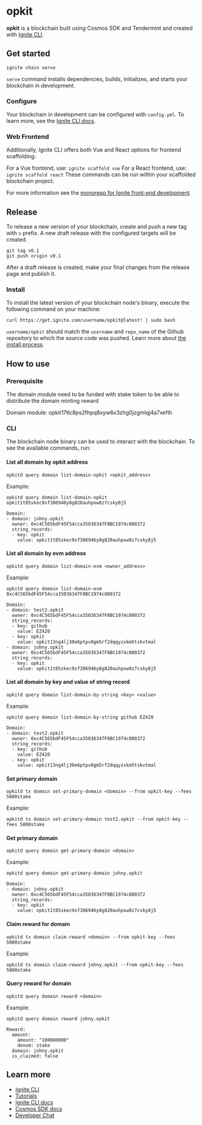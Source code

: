 # opkit
**opkit** is a blockchain built using Cosmos SDK and Tendermint and created with [Ignite CLI](https://ignite.com/cli).

## Get started

```
ignite chain serve
```

`serve` command installs dependencies, builds, initializes, and starts your blockchain in development.

### Configure

Your blockchain in development can be configured with `config.yml`. To learn more, see the [Ignite CLI docs](https://docs.ignite.com).

### Web Frontend

Additionally, Ignite CLI offers both Vue and React options for frontend scaffolding:

For a Vue frontend, use: `ignite scaffold vue`
For a React frontend, use: `ignite scaffold react`
These commands can be run within your scaffolded blockchain project. 


For more information see the [monorepo for Ignite front-end development](https://github.com/ignite/web).

## Release
To release a new version of your blockchain, create and push a new tag with `v` prefix. A new draft release with the configured targets will be created.

```
git tag v0.1
git push origin v0.1
```

After a draft release is created, make your final changes from the release page and publish it.

### Install
To install the latest version of your blockchain node's binary, execute the following command on your machine:

```
curl https://get.ignite.com/username/opkit@latest! | sudo bash
```
`username/opkit` should match the `username` and `repo_name` of the Github repository to which the source code was pushed. Learn more about [the install process](https://github.com/allinbits/starport-installer).

## How to use

### Prerequisite

The domain module need to be funded with stake token to be able to distribute the domain minting reward

Domain module: opkit17tlc8ps2fhpq8xyw6x3zhg0jzgmlqj4a7xeflh

### CLI

The blockchain node binary can be used to interact with the blockchain. To see the available commands, run:

#### List all domain by opkit address
```shell
opkitd query domain list-domain-opkit <opkit_address>
```
Example:
```shell
opkitd query domain list-domain-opkit opkit1t85skec9sf386946y8g820auhpxw8z7csky8j5

Domain:
- domain: johny.opkit
  owner: 0xc4C565bdF45F54cca35036347F8BC1974c800372
  string_records:
  - key: opkit
    value: opkit1t85skec9sf386946y8g820auhpxw8z7csky8j5
```

#### List all domain by evm address
```shell
opkitd query domain list-domain-evm <owner_address>
```
Example:
```shell
opkitd query domain list-domain-evm 0xc4C565bdF45F54cca35036347F8BC1974c800372

Domain:
- domain: test2.opkit
  owner: 0xc4C565bdF45F54cca35036347F8BC1974c800372
  string_records:
  - key: github
    value: EZ420
  - key: opkit
    value: opkit13ng4lj30e6ptpv8gm5rf2dqqyzxkm5tskvtmal
- domain: johny.opkit
  owner: 0xc4C565bdF45F54cca35036347F8BC1974c800372
  string_records:
  - key: opkit
    value: opkit1t85skec9sf386946y8g820auhpxw8z7csky8j5
```

#### List all domain by key and value of string record
```shell
opkitd query domain list-domain-by-string <key> <value>
```
Example:
```shell
opkitd query domain list-domain-by-string github EZ420

Domain:
- domain: test2.opkit
  owner: 0xc4C565bdF45F54cca35036347F8BC1974c800372
  string_records:
  - key: github
    value: EZ420
  - key: opkit
    value: opkit13ng4lj30e6ptpv8gm5rf2dqqyzxkm5tskvtmal
```

#### Set primary domain
```shell
opkitd tx domain set-primary-domain <domain> --from opkit-key --fees 5000stake
```
Example:
```shell
opkitd tx domain set-primary-domain test2.opkit --from opkit-key --fees 5000stake
```

#### Get primary domain
```shell
opkitd query domain get-primary-domain <domain>
```
Example:
```shell
opkitd query domain get-primary-domain johny.opkit

Domain:
- domain: johny.opkit
  owner: 0xc4C565bdF45F54cca35036347F8BC1974c800372
  string_records:
  - key: opkit
    value: opkit1t85skec9sf386946y8g820auhpxw8z7csky8j5
```

#### Claim reward for domain
```shell
opkitd tx domain claim-reward <domain> --from opkit-key --fees 5000stake
```
Example:
```shell
opkitd tx domain claim-reward johny.opkit --from opkit-key --fees 5000stake
```

#### Query reward for domain
```shell
opkitd query domain reward <domain>
```
Example:
```shell
opkitd query domain reward johny.opkit 

Reward:
  amount:
    amount: "100000000"
    denom: stake
  domain: johny.opkit
  is_claimed: false
```


## Learn more

- [Ignite CLI](https://ignite.com/cli)
- [Tutorials](https://docs.ignite.com/guide)
- [Ignite CLI docs](https://docs.ignite.com)
- [Cosmos SDK docs](https://docs.cosmos.network)
- [Developer Chat](https://discord.gg/ignite)
